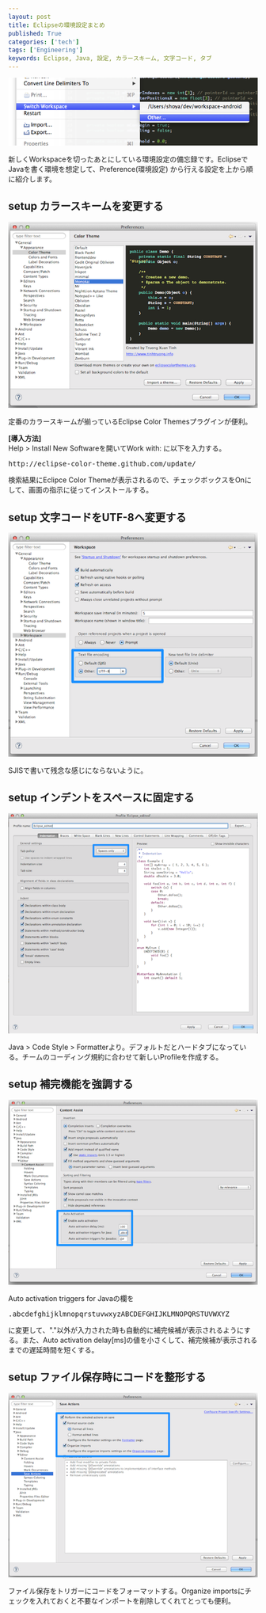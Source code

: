 ```yaml
---
layout: post
title: Eclipseの環境設定まとめ
published: True
categories: ['tech']
tags: ['Engineering']
keywords: Eclipse, Java, 設定, カラースキーム, 文字コード, タブ
---
```


<img src="/assets/img/blog_eclipse01.png" class="image-on-frame">

新しくWorkspaceを切ったあとにしている環境設定の備忘録です。EclipseでJavaを書く環境を想定して、Preference(環境設定) から行える設定を上から順に紹介します。

## <span class="lsf">setup</span> カラースキームを変更する

<img src="/assets/img/blog_eclipse02.png" class="image-on-frame">

定番のカラースキームが揃っているEclipse Color Themesプラグインが便利。

**[導入方法]**<br>
Help > Install New Softwareを開いてWork with: に以下を入力する。

<pre>
http://eclipse-color-theme.github.com/update/
</pre>

検索結果にEclipce Color Themeが表示されるので、チェックボックスをOnにして、画面の指示に従ってインストールする。

## <span class="lsf">setup</span> 文字コードをUTF-8へ変更する

<img src="/assets/img/blog_eclipse03.png" class="image-on-frame">

SJISで書いて残念な感じにならないように。

## <span class="lsf">setup</span> インデントをスペースに固定する

<img src="/assets/img/blog_eclipse04.png" class="image-on-frame">

Java > Code Style > Formatterより。デフォルトだとハードタブになっている。チームのコーディング規約に合わせて新しいProfileを作成する。

## <span class="lsf">setup</span> 補完機能を強調する

<img src="/assets/img/blog_eclipse05.png" class="image-on-frame">

Auto activation triggers for Javaの欄を

<pre>
.abcdefghijklmnopqrstuvwxyzABCDEFGHIJKLMNOPQRSTUVWXYZ_
</pre>

に変更して、"."以外が入力された時も自動的に補完候補が表示されるようにする。また、Auto activation delay[ms]の値を小さくして、補完候補が表示されるまでの遅延時間を短くする。

## <span class="lsf">setup</span> ファイル保存時にコードを整形する

<img src="/assets/img/blog_eclipse06.png" class="image-on-frame">

ファイル保存をトリガーにコードをフォーマットする。Organize importsにチェックを入れておくと不要なインポートを削除してくれてとっても便利。
